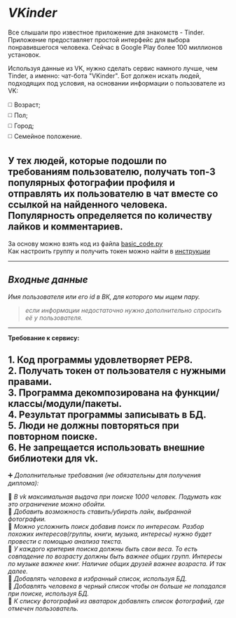 ___VKinder___
=
Все слышали про известное приложение для знакомств - Tinder. Приложение предоставляет простой интерфейс для выбора понравившегося человека. Сейчас в Google Play более 100 миллионов установок.

Используя данные из VK, нужно сделать сервис намного лучше, чем Tinder, а именно: чат-бота "VKinder". Бот должен искать людей, подходящих под условия, на основании информации о пользователе из VK:

:white_medium_square: Возраст;  
:white_medium_square: Пол;  
:white_medium_square: Город;  
:white_medium_square: Семейное положение.

У тех людей, которые подошли по требованиям пользователю, получать топ-3 популярных фотографии профиля и отправлять их пользователю в чат вместе со ссылкой на найденного человека.
Популярность определяется по количеству лайков и комментариев.
---
За основу можно взять код из файла [basic_code.py](https://github.com/FirstSingleheart/Module-3---Professional-work-with-Python/blob/master/VKinder/Basic_code.py)   
Как настроить группу и получить токен можно найти в [инструкции](https://github.com/FirstSingleheart/Module-3---Professional-work-with-Python/blob/master/VKinder/Group_settings.md)
____
## _Входные данные_
_Имя пользователя или его id в ВК, для которого мы ищем пару._  
> _если информации недостаточно нужно дополнительно спросить её у пользователя._
____

__Требование к сервису:__

**1.** Код программы удовлетворяет PEP8.  
**2.** Получать токен от пользователя с нужными правами.  
**3.** Программа декомпозирована на функции/классы/модули/пакеты.  
**4.** Результат программы записывать в БД.  
**5.** Люди не должны повторяться при повторном поиске.  
**6.** Не запрещается использовать внешние библиотеки для vk.
----

:heavy_plus_sign: _Дополнительные требования (не обязательны для получения диплома):_

:pushpin: _В vk максимальная выдача при поиске 1000 человек. Подумать как это ограничение можно обойти._    
:pushpin: _Добавить возможность ставить/убирать лайк, выбранной фотографии._    
:pushpin: _Можно усложнить поиск добавив поиск по интересам. Разбор похожих интересов(группы, книги, музыка, интересы) нужно будет провести с помощью анализа текста._    
:pushpin: _У каждого критерия поиска должны быть свои веса. То есть совпадение по возрасту должны быть важнее общих групп. Интересы по музыке важнее книг. Наличие общих друзей важнее возраста. И так далее._    
:pushpin: _Добавлять человека в избранный список, используя БД._    
:pushpin: _Добавлять человека в черный список чтобы он больше не попадался при поиске, используя БД._    
:pushpin: _К списку фотографий из аватарок добавлять список фотографий, где отмечен пользователь._